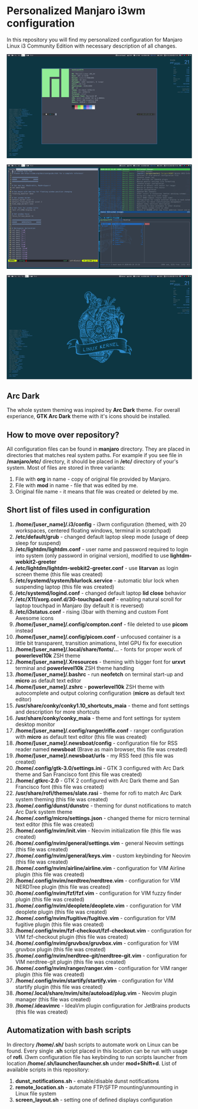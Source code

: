 # Personalized Manjaro i3wm configuration

In this repository you will find my personalized configuration for Manjaro Linux i3 Community Edition with necessary description of all changes.

<p align="center">
    <img src="centered_container.png" />
</p>

<p align="center">
    <img src="terminals.png" />
</p>

<p align="center">
    <img src="desktop.png" />
</p>

## Arc Dark

The whole system theming was inspired by **Arc Dark** theme. For overall experiance, **GTK Arc Dark** theme with it's icons should be installed.

## How to move over repository?

All configuration files can be found in **manjaro** directory. They are placed in directories that matches real system paths. For example if you see file in **/manjaro/etc/** directory, it should be placed in **/etc/** directory of your's system. Most of files are stored in three variants: 

1. File with **org** in name - copy of original file provided by Manjaro.
2. File with **mod** in name - file that was edited by me.
3. Original file name - it means that file was created or deleted by me.

## Short list of files used in configuration

1. **/home/[user_name]/.i3/config** - i3wm configuration (themed, with 20 workspaces, centered floating windows, terminal in scratchpad)
2. **/etc/default/grub** - changed default laptop sleep mode (usage of deep sleep for suspend)
3. **/etc/lightdm/lightdm.conf** - user name and password required to login into system (only password in original version), modified to use **lightdm-webkit2-greeter**
4. **/etc/lightdm/lightdm-webkit2-greeter.conf** - use **litarvan** as login screen theme (this file was created)
5. **/etc/systemd/system/blurlock.service** - automatic blur lock when suspending laptop (this file was created)
6. **/etc/systemd/logind.conf** - changed default laptop **lid close** behavior
7. **/etc/X11/xorg.conf.d/30-touchpad.conf** - enabling natural scroll for laptop touchpad in Manjaro (by default it is reversed)
8. **/etc/i3status.conf** - rising i3bar with theming and custom Font Awesome icons
9. **/home/[user_name]/.config/compton.conf** - file deleted to use **picom** instead
10. **/home/[user_name]/.config/picom.conf** - unfocused container is a little bit transparent, transition animations, Intel GPU fix for execution
11. **/home/[user_name]/.local/share/fonts/...** - fonts for proper work of **powerlevel10k** ZSH theme
12. **/home/[user_name]/.Xresources** - theming with bigger font for **urxvt** terminal and **powerlevel10k** ZSH theme handling
13. **/home/[user_name]/.bashrc** - run **neofetch** on terminal start-up and **micro** as default text editor
14. **/home/[user_name]/.zshrc** - **powerlevel10k** ZSH theme with autocomplete and output coloring configuration (**micro** as default text editor)
15. **/usr/share/conky/conky1.10_shortcuts_maia** - theme and font settings and description for more shortcuts
16. **/usr/share/conky/conky_maia** - theme and font settings for system desktop monitor
17. **/home/[user_name]/.config/ranger/rifle.conf** - ranger configuration with **micro** as default text editor (this file was created)
18. **/home/[user_name]/.newsboat/config** - configuration file for RSS reader named **newsboat** (Brave as main browser, this file was created)
19. **/home/[user_name]/.newsboat/urls** - my RSS feed (this file was created)
20. **/home/.config/gtk-3.0/settings.ini** - GTK 3 configured with Arc Dark theme and San Francisco font (this file was created)
21. **/home/.gtkrc-2.0** - GTK 2 configured with Arc Dark theme and San Francisco font (this file was created)
22. **/usr/share/rofi/themes/slate.rasi** - theme for rofi to match Arc Dark system theming (this file was created)
23. **/home/.config/dunst/dunstrc** - theming for dunst notifications to match Arc Dark system theme
24. **/home/.config/micro/settings.json** - changed theme for micro terminal text editor (this file was created)
25. **/home/.config/nvim/init.vim** - Neovim initialization file (this file was created)
26. **/home/.config/nvim/general/settings.vim** - general Neovim settings (this file was created)
27. **/home/.config/nvim/general/keys.vim** - custom keybinding for Neovim (this file was created)
28. **/home/.config/nvim/airline/airline.vim** - configuration for VIM Airline plugin (this file was created)
29. **/home/.config/nvim/nerdtree/nerdtree.vim** - configuration for VIM NERDTree plugin (this file was created)
30. **/home/.config/nvim/fzf/fzf.vim** - configuration for VIM fuzzy finder plugin (this file was created)
31. **/home/.config/nvim/deoplete/deoplete.vim** - configuration for VIM deoplete plugin (this file was created)
32. **/home/.config/nvim/fugitive/fugitive.vim** - configuration for VIM fugitive plugin (this file was created)
33. **/home/.config/nvim/fzf-checkout/fzf-checkout.vim** - configuration for VIM fzf-checkout plugin (this file was created)
34. **/home/.config/nvim/gruvbox/gruvbox.vim** - configuration for VIM gruvbox plugin (this file was created)
35. **/home/.config/nvim/nerdtree-git/nerdtree-git.vim** - configuration for VIM nerdtree-git plugin (this file was created)
36. **/home/.config/nvim/ranger/ranger.vim** - configuration for VIM ranger plugin (this file was created)
37. **/home/.config/nvim/startify/startify.vim** - configuration for VIM startify plugin (this file was created)
38. **/home/.local/share/nvim/site/autoload/plug.vim** - Neovim plugin manager (this file was created)
39. **/home/.ideavimrc** - IdeaVim plugin configuration for JetBrains products (this file was created)

## Automatization with bash scripts

In directory **/home/.sh/** bash scripts to automate work on Linux can be found. Every single **.sh** script placed in this location can be run with usage of **rofi**. i3wm configuration file has keybinding to run scripts launcher from location **/home/.sh/launcher/launcher.sh** under **mod+Shift+d**. List of available scripts in this repository:

1. **dunst_notifications.sh** - enable/disable dunst notifications
2. **remote_location.sh** - automate FTP/SFTP mounting/unmounting in Linux file system
3. **screen_layout.sh** - setting one of defined displays configuration
